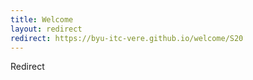 ```yaml
---
title: Welcome
layout: redirect
redirect: https://byu-itc-vere.github.io/welcome/S20
---
```

Redirect